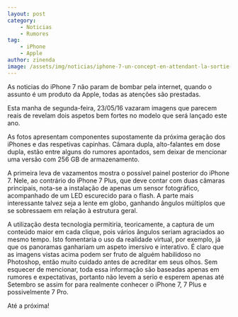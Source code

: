 ```yaml
---
layout: post
category:
    - Noticias
    - Rumores
tag: 
    - iPhone
    - Apple
author: zinenda
image: /assets/img/noticias/iphone-7-un-concept-en-attendant-la-sortie-officielle-118344.html.jpg
---
```


As noticias do iPhone 7 não param de bombar pela internet, quando o assunto é um produto da Apple, todas as atenções são prestadas.

Esta manha de segunda-feira, 23/05/16 vazaram imagens que parecem reais de revelam dois aspetos bem fortes no modelo que será lançado este ano.

As fotos apresentam componentes supostamente da próxima geração dos iPhones e das respetivas capinhas.
Câmara dupla, alto-falantes em dose dupla, estão entre alguns do rumores apontados, sem deixar de mencionar uma versão com 256 GB de armazenamento.

A primeira leva de vazamentos mostra o possível painel posterior do iPhone 7. Nele, ao contrário do iPhone 7 Plus, que deve contar com duas câmaras principais, nota-se a instalação de apenas um sensor fotográfico, acompanhado de um LED escurecido para o flash. A parte mais interessante talvez seja a lente em globo, ganhando ângulos múltiplos que se sobressaem em relação à estrutura geral.

A utilização desta tecnologia permitiria, teoricamente, a captura de um conteúdo maior em cada clique, pois vários ângulos seriam agraciados ao mesmo tempo. 
Isto fomentaria o uso da realidade virtual, por exemplo, já que os panoramas ganhariam um aspeto imersivo e interativo. É claro que as imagens vistas acima podem ser fruto de alguém habilidoso no Photoshop, então muito cuidado antes de acreditar em seus olhos.
Sem esquecer de mencionar, toda essa informação são baseadas apenas em rumores e expectativas, portanto não levem a serio e esperem apenas até Setembro se assim for para realmente conhecer o iPhone 7, 7 Plus e possivelmente 7 Pro.

Até a próxima!